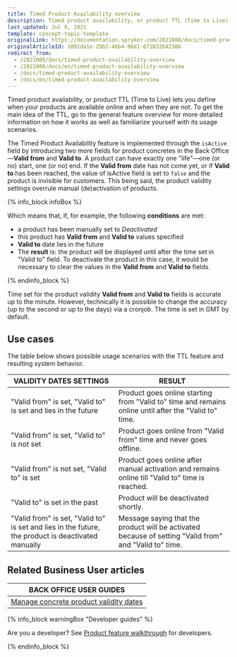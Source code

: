 ```yaml
---
title: Timed Product Availability overview
description: Timed product availability, or product TTL (Time to Live) lets you define when your products are available online and when they are not.
last_updated: Jul 9, 2021
template: concept-topic-template
originalLink: https://documentation.spryker.com/2021080/docs/timed-product-availability-overview
originalArticleId: 1091da1e-29b2-46b4-96d1-6f283264230b
redirect_from:
  - /2021080/docs/timed-product-availability-overview
  - /2021080/docs/en/timed-product-availability-overview
  - /docs/timed-product-availability-overview
  - /docs/en/timed-product-availability-overview
---
```


Timed product availability, or product TTL (Time to Live) lets you define when your products are available online and when they are not. To get the main idea of the TTL, go to the general feature overview for more detailed information on how it works as well as familiarize yourself with its usage scenarios.

The Timed Product Availability feature is implemented through the `isActive` field by introducing two more fields for product concretes in the Back Office—**Valid from** and **Valid to**. A product can have exactly one "life"—one (or no) start, one (or no) end. If the **Valid from** date has not come yet, or if **Valid to** has been reached, the value of isActive field is set to `false` and the product is invisible for customers. This being said, the product validity settings overrule manual (de)activation of products.

{% info_block infoBox %}

Which means that, if, for example, the following **conditions** are met: 
  - a product has been manually set to *Deactivated*
  - this product has **Valid from** and **Valid to** values specified
  - **Valid to** date lies in the future
  - The **result** is: the product will be displayed until after the time set in "Valid to" field.
 To deactivate the product in this case, it would be necessary to clear the values in the **Valid from** and **Valid to** fields.

{% endinfo_block %}

Time set for the product validity **Valid from** and **Valid to** fields is accurate up to the minute. However, technically it is possible to change the accuracy (up to the second or up to the days) via a cronjob. The time is set in GMT by default.

## Use cases

The table below shows possible usage scenarios with the TTL feature and resulting system behavior.

| VALIDITY DATES SETTINGS | RESULT |
| --- | --- |
| "Valid from" is set, "Valid to" is set and lies in the future | Product goes online starting from "Valid to" time and remains online until after the "Valid to" time. |
| "Valid from" is set, "Valid to" is not set | Product goes online from "Valid from" time and never goes offline. |
| "Valid from" is not set, "Valid to" is set | Product goes online after manual activation and remains online till "Valid to" time is reached. |
| "Valid to" is set in the past | Product will be deactivated shortly. |
| "Valid from" is set, "Valid to" is set and lies in the future, the product is deactivated manually | Message saying that the product will be activated because of setting "Valid from" and "Valid to" time.|

## Related Business User articles

|BACK OFFICE USER GUIDES|
|---|
| [Manage concrete product validity dates](/docs/scos/user/back-office-user-guides/{{page.version}}/catalog/products/manage-concrete-products/editing-product-variants.html) |

{% info_block warningBox "Developer guides" %}

Are you a developer? See [Product feature walkthrough](/docs/scos/dev/feature-walkthroughs/{{page.version}}/product-feature-walkthrough.html) for developers.

{% endinfo_block %}
